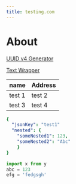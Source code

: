 ```yaml
---
title: testing.com
---
```

# About

[UUID v4 Generator](uuidV4Generator.html)  

[Text Wrapper](textWrap.html)  


| name   | Address    |
| ----   | ---------- |
| test 1 | test 2     |
| test 3 | test 4     |

```yaml
{
  "jsonKey": "test1"
  "nested": {
    "someNested1": 123,
    "someNested2": "Abc"
    }
}
```

```python
import x from y
abc = 123
efg = 'fedgsgh'
```
